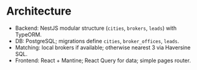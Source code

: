 # Architecture

- Backend: NestJS modular structure (`cities`, `brokers`, `leads`) with TypeORM.
- DB: PostgreSQL; migrations define `cities`, `broker_offices`, `leads`.
- Matching: local brokers if available; otherwise nearest 3 via Haversine SQL.
- Frontend: React + Mantine; React Query for data; simple pages router.


